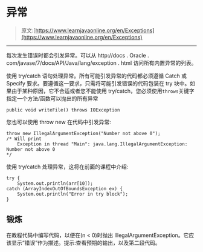 # 异常

> 原文:[https://www.learnjavaonline.org/en/Exceptions](https://www.learnjavaonline.org/en/Exceptions)

* * *

每次发生错误时都会引发异常。可以从 http://docs . Oracle . com/javase/7/docs/API/Java/lang/exception . html 访问所有内置异常的列表。

使用 try/catch 语句处理异常。所有可能引发异常的代码都必须遵循 Catch 或 Specify 要求。要遵循这一要求，只需将可能引发错误的代码包装在 try 块中。如果由于某种原因，它不合适或者您不能使用 try/catch，您必须使用`throws`关键字指定一个方法/函数可以抛出的所有异常

```
public void writeFile() throws IOException 
```

您也可以使用 throw new 在代码中引发异常:

```
throw new IllegalArgumentException("Number not above 0");
/* Will print 
    Exception in thread "Main": java.lang.IllegalArgumentException: Number not above 0
*/ 
```

使用 try/catch 处理异常，这将在前面的课程中介绍:

```
try {
    System.out.println(arr[10]);
catch (ArrayIndexOutOfBoundsException ex) {
    System.out.println("Error in try block");
} 
```

## 锻炼

在教程代码中编写代码，以便在(n < 0)时抛出 IllegalArgumentException。它应该显示“错误”作为描述。提示:查看预期的输出，以及第二段代码。